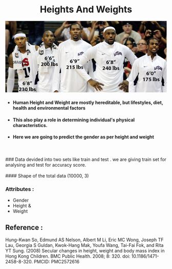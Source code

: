 # <div align="center"> Heights And Weights </div>
<p align="center">
  <img src="players.jpg">
</p>

- #### Human Height and Weight are mostly hereditable, but lifestyles, diet, health and environmental factors
- #### This also play a role in determining individual's physical characteristics. 
- #### Here we are going to predict the gender as per height and weight
<br>
<br>
### Data devided into two sets like train and test . we are giving train set for analysing and test for accuracy score.
<br>
<br>
#### Shape of the total data (10000, 3)

### Attributes :
- Gender 
- Height & 
- Weight 

## Reference : 

Hung-Kwan So, Edmund AS Nelson, Albert M Li, Eric MC Wong, Joseph TF Lau, Georgia S Guldan, Kwok-Hang Mak, Youfa Wang, Tai-Fai Fok, and Rita YT Sung. (2008) Secular changes in height, weight and body mass index in Hong Kong Children. BMC Public Health. 2008; 8: 320. doi: 10.1186/1471-2458-8-320. PMCID: PMC2572616
